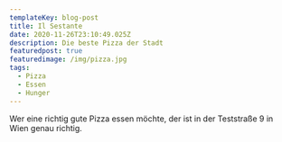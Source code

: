 ```yaml
---
templateKey: blog-post
title: Il Sestante
date: 2020-11-26T23:10:49.025Z
description: Die beste Pizza der Stadt
featuredpost: true
featuredimage: /img/pizza.jpg
tags:
  - Pizza
  - Essen
  - Hunger
---
```

Wer eine richtig gute Pizza essen möchte, der ist in der Teststraße 9 in Wien genau richtig.